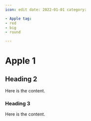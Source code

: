 ```yaml
---
icon: edit date: 2022-01-01 category:

- Apple tag:
- red
- big
- round

---
```


# Apple 1

## Heading 2

Here is the content.

### Heading 3

Here is the content.
